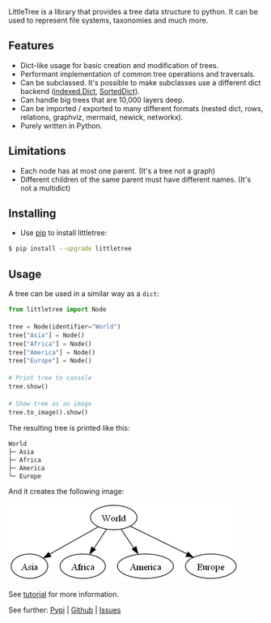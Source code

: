 LittleTree is a library that provides a tree data structure to python.
It can be used to represent file systems, taxonomies and much more.

## Features ##

- Dict-like usage for basic creation and modification of trees.
- Performant implementation of common tree operations and traversals.
- Can be subclassed. It's possible to make subclasses use a different dict backend ([indexed.Dict](https://pypi.org/project/indexed/), [SortedDict](https://grantjenks.com/docs/sortedcontainers/)).
- Can handle big trees that are 10,000 layers deep.
- Can be imported / exported to many different formats (nested dict, rows, relations, graphviz, mermaid, newick, networkx).
- Purely written in Python.

## Limitations ##
- Each node has at most one parent. (It's a tree not a graph)
- Different children of the same parent must have different names. (It's not a multidict)

## Installing ##

- Use [pip](https://pip.pypa.io/en/stable/getting-started/) to install littletree:

```sh
$ pip install --upgrade littletree
```
## Usage ##

A tree can be used in a similar way as a `dict`:

```python
from littletree import Node

tree = Node(identifier="World")
tree["Asia"] = Node()
tree["Africa"] = Node()
tree["America"] = Node()
tree["Europe"] = Node()

# Print tree to console
tree.show()

# Show tree as an image
tree.to_image().show()
```

The resulting tree is printed like this:

```
World
├─ Asia
├─ Africa
├─ America
└─ Europe
```

And it creates the following image:

![world](world.png)

See [tutorial](https://github.com/lverweijen/littletree/blob/main/tutorial.md) for more information.

See further:
[Pypi](https://pypi.org/project/littletree/) |
[Github](https://github.com/lverweijen/littletree) |
[Issues](https://github.com/lverweijen/littletree/issues)

